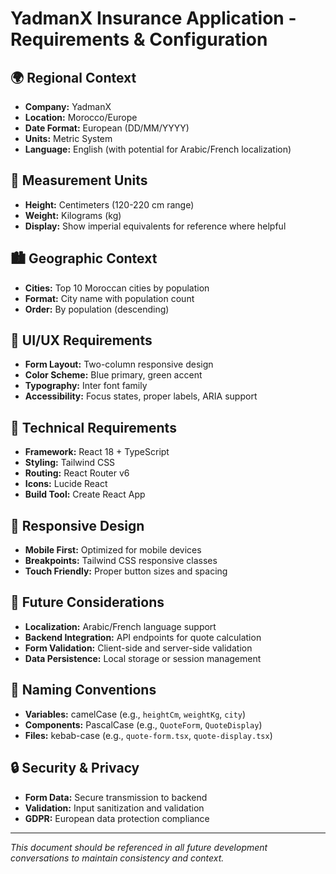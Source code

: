 # YadmanX Insurance Application - Requirements & Configuration

## 🌍 **Regional Context**
- **Company:** YadmanX
- **Location:** Morocco/Europe
- **Date Format:** European (DD/MM/YYYY)
- **Units:** Metric System
- **Language:** English (with potential for Arabic/French localization)

## 📏 **Measurement Units**
- **Height:** Centimeters (120-220 cm range)
- **Weight:** Kilograms (kg)
- **Display:** Show imperial equivalents for reference where helpful

## 🏙️ **Geographic Context**
- **Cities:** Top 10 Moroccan cities by population
- **Format:** City name with population count
- **Order:** By population (descending)

## 🎨 **UI/UX Requirements**
- **Form Layout:** Two-column responsive design
- **Color Scheme:** Blue primary, green accent
- **Typography:** Inter font family
- **Accessibility:** Focus states, proper labels, ARIA support

## 🔧 **Technical Requirements**
- **Framework:** React 18 + TypeScript
- **Styling:** Tailwind CSS
- **Routing:** React Router v6
- **Icons:** Lucide React
- **Build Tool:** Create React App

## 📱 **Responsive Design**
- **Mobile First:** Optimized for mobile devices
- **Breakpoints:** Tailwind CSS responsive classes
- **Touch Friendly:** Proper button sizes and spacing

## 🚀 **Future Considerations**
- **Localization:** Arabic/French language support
- **Backend Integration:** API endpoints for quote calculation
- **Form Validation:** Client-side and server-side validation
- **Data Persistence:** Local storage or session management

## 📝 **Naming Conventions**
- **Variables:** camelCase (e.g., `heightCm`, `weightKg`, `city`)
- **Components:** PascalCase (e.g., `QuoteForm`, `QuoteDisplay`)
- **Files:** kebab-case (e.g., `quote-form.tsx`, `quote-display.tsx`)

## 🔒 **Security & Privacy**
- **Form Data:** Secure transmission to backend
- **Validation:** Input sanitization and validation
- **GDPR:** European data protection compliance

---
*This document should be referenced in all future development conversations to maintain consistency and context.*
